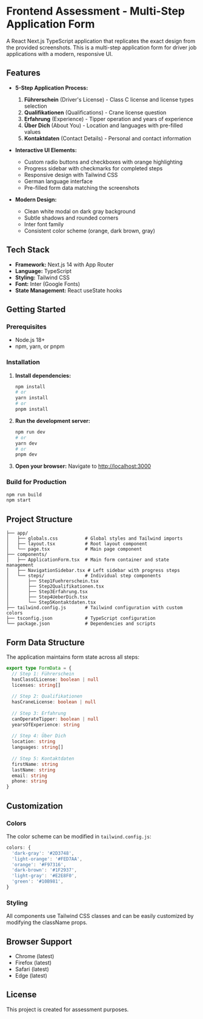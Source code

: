 # Frontend Assessment - Multi-Step Application Form

A React Next.js TypeScript application that replicates the exact design from the provided screenshots. This is a multi-step application form for driver job applications with a modern, responsive UI.

## Features

- **5-Step Application Process:**
  1. **Führerschein** (Driver's License) - Class C license and license types selection
  2. **Qualifikationen** (Qualifications) - Crane license question
  3. **Erfahrung** (Experience) - Tipper operation and years of experience
  4. **Über Dich** (About You) - Location and languages with pre-filled values
  5. **Kontaktdaten** (Contact Details) - Personal and contact information

- **Interactive UI Elements:**
  - Custom radio buttons and checkboxes with orange highlighting
  - Progress sidebar with checkmarks for completed steps
  - Responsive design with Tailwind CSS
  - German language interface
  - Pre-filled form data matching the screenshots

- **Modern Design:**
  - Clean white modal on dark gray background
  - Subtle shadows and rounded corners
  - Inter font family
  - Consistent color scheme (orange, dark brown, gray)

## Tech Stack

- **Framework:** Next.js 14 with App Router
- **Language:** TypeScript
- **Styling:** Tailwind CSS
- **Font:** Inter (Google Fonts)
- **State Management:** React useState hooks

## Getting Started

### Prerequisites

- Node.js 18+ 
- npm, yarn, or pnpm

### Installation

1. **Install dependencies:**
   ```bash
   npm install
   # or
   yarn install
   # or
   pnpm install
   ```

2. **Run the development server:**
   ```bash
   npm run dev
   # or
   yarn dev
   # or
   pnpm dev
   ```

3. **Open your browser:**
   Navigate to [http://localhost:3000](http://localhost:3000)

### Build for Production

```bash
npm run build
npm start
```

## Project Structure

```
├── app/
│   ├── globals.css          # Global styles and Tailwind imports
│   ├── layout.tsx           # Root layout component
│   └── page.tsx             # Main page component
├── components/
│   ├── ApplicationForm.tsx  # Main form container and state management
│   ├── NavigationSidebar.tsx # Left sidebar with progress steps
│   └── steps/               # Individual step components
│       ├── Step1Fuehrerschein.tsx
│       ├── Step2Qualifikationen.tsx
│       ├── Step3Erfahrung.tsx
│       ├── Step4UeberDich.tsx
│       └── Step5Kontaktdaten.tsx
├── tailwind.config.js       # Tailwind configuration with custom colors
├── tsconfig.json            # TypeScript configuration
└── package.json             # Dependencies and scripts
```

## Form Data Structure

The application maintains form state across all steps:

```typescript
export type FormData = {
  // Step 1: Führerschein
  hasClassCLicense: boolean | null
  licenses: string[]
  
  // Step 2: Qualifikationen
  hasCraneLicense: boolean | null
  
  // Step 3: Erfahrung
  canOperateTipper: boolean | null
  yearsOfExperience: string
  
  // Step 4: Über Dich
  location: string
  languages: string[]
  
  // Step 5: Kontaktdaten
  firstName: string
  lastName: string
  email: string
  phone: string
}
```

## Customization

### Colors
The color scheme can be modified in `tailwind.config.js`:

```javascript
colors: {
  'dark-gray': '#2D3748',
  'light-orange': '#FED7AA',
  'orange': '#F97316',
  'dark-brown': '#1F2937',
  'light-gray': '#E2E8F0',
  'green': '#10B981',
}
```

### Styling
All components use Tailwind CSS classes and can be easily customized by modifying the className props.

## Browser Support

- Chrome (latest)
- Firefox (latest)
- Safari (latest)
- Edge (latest)

## License

This project is created for assessment purposes. 